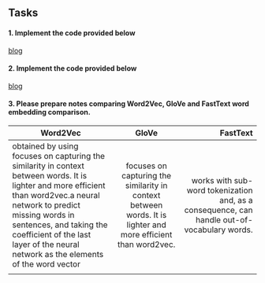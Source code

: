 ## Tasks

#### 1. Implement the code provided below
[blog](https://machinelearningmastery.com/use-word-embedding-layers-deep-learning-keras/) 

#### 2. Implement the code provided below
[blog](https://machinelearningmastery.com/sequence-classification-lstm-recurrent-neural-networks-python-keras/)


#### 3. Please prepare notes comparing Word2Vec, GloVe and FastText word embedding comparison.


| Word2Vec       | GloVe           | FastText      |
|----------------|:---------------:|--------------:|
|obtained by using focuses on capturing the similarity in context between words. It is lighter and more efficient than word2vec.a neural network to predict missing words in sentences, and taking the coefficient of the last layer of the neural network as the elements of the word vector  |  focuses on capturing the similarity in context between words. It is lighter and more efficient than word2vec.           |    works with sub-word tokenization and, as a consequence, can handle out-of- vocabulary words.        |
|  |             |            |
